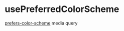 # usePreferredColorScheme

[prefers-color-scheme](https://developer.mozilla.org/en-US/docs/Web/CSS/@media/prefers-color-scheme) media query
